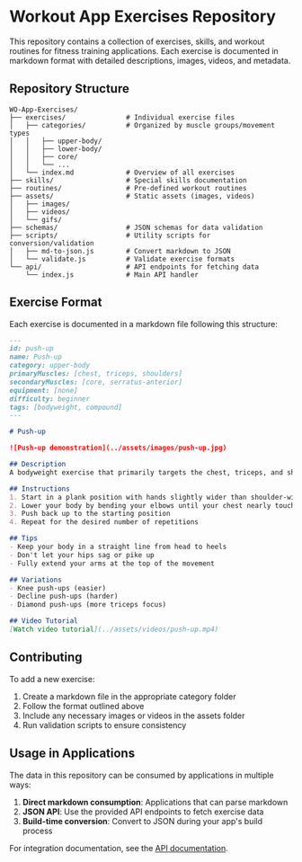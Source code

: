 # Workout App Exercises Repository

This repository contains a collection of exercises, skills, and workout routines for fitness training applications. Each exercise is documented in markdown format with detailed descriptions, images, videos, and metadata.

## Repository Structure

```
WO-App-Exercises/
├── exercises/               # Individual exercise files
│   ├── categories/          # Organized by muscle groups/movement types
│   │   ├── upper-body/
│   │   ├── lower-body/
│   │   ├── core/
│   │   └── ...
│   └── index.md             # Overview of all exercises
├── skills/                  # Special skills documentation
├── routines/                # Pre-defined workout routines
├── assets/                  # Static assets (images, videos)
│   ├── images/
│   ├── videos/
│   └── gifs/
├── schemas/                 # JSON schemas for data validation
├── scripts/                 # Utility scripts for conversion/validation
│   ├── md-to-json.js        # Convert markdown to JSON
│   └── validate.js          # Validate exercise formats
└── api/                     # API endpoints for fetching data
    └── index.js             # Main API handler
```

## Exercise Format

Each exercise is documented in a markdown file following this structure:

```markdown
---
id: push-up
name: Push-up
category: upper-body
primaryMuscles: [chest, triceps, shoulders]
secondaryMuscles: [core, serratus-anterior]
equipment: [none]
difficulty: beginner
tags: [bodyweight, compound]
---

# Push-up

![Push-up demonstration](../assets/images/push-up.jpg)

## Description
A bodyweight exercise that primarily targets the chest, triceps, and shoulders.

## Instructions
1. Start in a plank position with hands slightly wider than shoulder-width
2. Lower your body by bending your elbows until your chest nearly touches the floor
3. Push back up to the starting position
4. Repeat for the desired number of repetitions

## Tips
- Keep your body in a straight line from head to heels
- Don't let your hips sag or pike up
- Fully extend your arms at the top of the movement

## Variations
- Knee push-ups (easier)
- Decline push-ups (harder)
- Diamond push-ups (more triceps focus)

## Video Tutorial
[Watch video tutorial](../assets/videos/push-up.mp4)
```

## Contributing

To add a new exercise:

1. Create a markdown file in the appropriate category folder
2. Follow the format outlined above
3. Include any necessary images or videos in the assets folder
4. Run validation scripts to ensure consistency

## Usage in Applications

The data in this repository can be consumed by applications in multiple ways:

1. **Direct markdown consumption**: Applications that can parse markdown
2. **JSON API**: Use the provided API endpoints to fetch exercise data
3. **Build-time conversion**: Convert to JSON during your app's build process

For integration documentation, see the [API documentation](./api/README.md).